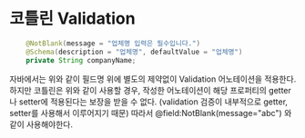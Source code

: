 # 코틀린 Validation
~~~java
    @NotBlank(message = "업체명 입력은 필수입니다.")
    @Schema(description = "업체명", defaultValue = "업체명")
    private String companyName;
~~~
자바에서는 위와 같이 필드명 위에 별도의 제약없이 Validation 어노테이션을 적용한다.
하지만 코틀린은 위와 같이 사용할 경우, 작성한 어노테이션이 해당 프로퍼티의 getter나 setter에 적용된다는 보장을 받을 수 없다.
(validation 검증이 내부적으로 getter, setter를 사용해서 이루어지기 때문)
따라서 @field:NotBlank(message="abc") 와 같이 사용해야한다.